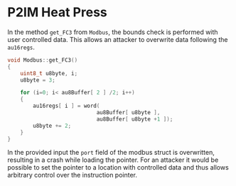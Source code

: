 # P2IM Heat Press
In the method `get_FC3` from `Modbus`, the bounds check is performed with user controlled data.
This allows an attacker to overwrite data following the `au16regs`.
```C
void Modbus::get_FC3()
{
    uint8_t u8byte, i;
    u8byte = 3;

    for (i=0; i< au8Buffer[ 2 ] /2; i++)
    {
        au16regs[ i ] = word(
                            au8Buffer[ u8byte ],
                            au8Buffer[ u8byte +1 ]);
        u8byte += 2;
    }
}
```

In the provided input the `port` field of the modbus struct is overwritten, resulting in a crash while loading the pointer.
For an attacker it would be possible to set the pointer to a location with controlled data and thus allows arbitrary control over the instruction pointer.
